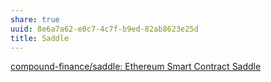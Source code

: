 ```yaml
---
share: true
uuid: 8e6a7a62-e0c7-4c7f-b9ed-82ab8623e25d
title: Saddle
---
```

[compound-finance/saddle: Ethereum Smart Contract Saddle](https://github.com/compound-finance/saddle)